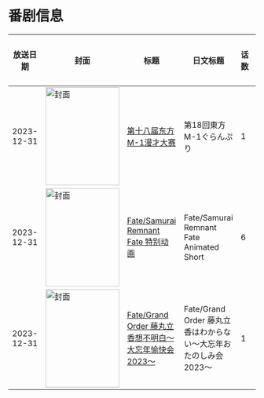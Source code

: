 # 番剧信息

|放送日期|封面|标题|日文标题|话数|评分|评分人数|
|---|---|---|---|---|---|---|
|2023-12-31|<img src="https://lain.bgm.tv/pic/cover/c/8e/0e/462990_iXPDX.jpg" alt="封面" style="width:150px;height:200px;object-fit:cover;">|[第十八届东方M-1漫才大赛](https://bangumi.tv/subject/462990)|第18回東方M-1ぐらんぷり|1|5.7|16人评分|
|2023-12-31|<img src="https://lain.bgm.tv/pic/cover/c/5d/65/475745_YjXm9.jpg" alt="封面" style="width:150px;height:200px;object-fit:cover;">|[Fate/Samurai Remnant Fate 特别动画](https://bangumi.tv/subject/475745)|Fate/Samurai Remnant Fate Animated Short|6|6.0|42人评分|
|2023-12-31|<img src="https://lain.bgm.tv/pic/cover/c/d0/4b/467713_UusDZ.jpg" alt="封面" style="width:150px;height:200px;object-fit:cover;">|[Fate/Grand Order 藤丸立香想不明白～大忘年愉快会2023～](https://bangumi.tv/subject/467713)|Fate/Grand Order 藤丸立香はわからない～大忘年おたのしみ会2023～|1|6.6|158人评分|
